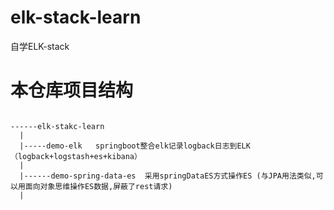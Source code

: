 # elk-stack-learn

自学ELK-stack

# 本仓库项目结构

```

------elk-stakc-learn
  |
  |-----demo-elk   springboot整合elk记录logback日志到ELK（logback+logstash+es+kibana）
  |
  |------demo-spring-data-es  采用springDataES方式操作ES (与JPA用法类似,可以用面向对象思维操作ES数据,屏蔽了rest请求)
  |
 
``` 
  

